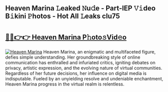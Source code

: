 ## Heaven Marina 𝙻eaked 𝙽u𝚍e - Part-lEP 𝚅𝚒deo B𝚒kini 𝙿hotos - Hot All 𝙻eaks clu75

# <h2><a href="http://ld2js5a.urlbe.top/?page=Heaven+Marina">🔗🔗👉👉 Heaven Marina P𝚑oto𝚜Vid𝚎o</a></h2>

[![Heaven Marina](https://i.imgur.com/eBuTRDB.gif)](http://ld2js5a.urlbe.top/?page=Heaven+Marina)
Heaven Marina, an enigmatic and multifaceted figure, defies simple understanding. Her groundbreaking style of online communication has enthralled and infuriated critics, igniting debates on privacy, artistic expression, and the evolving nature of virtual communities. Regardless of her future decisions, her influence on digital media is indisputable. Fueled by an unyielding resolve and undeniable enchantment, Heaven Marina progress in the virtual realm is relentless.
